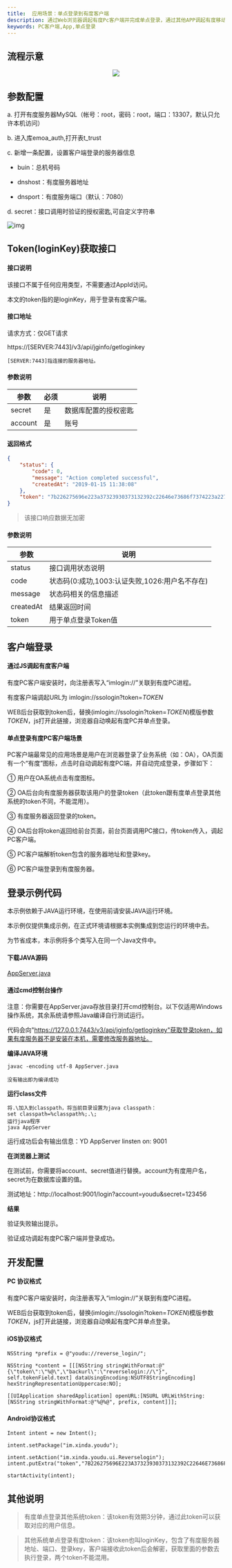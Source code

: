 ```yaml
---
title:  应用场景：单点登录到有度客户端
description: 通过Web浏览器调起有度Pc客户端并完成单点登录，通过其他APP调起有度移动客户端并完成单点登录
keywords: PC客户端,App,单点登录
---
```


## 流程示意

<center><img src="res/b01_00009/1003412.png" style="text-align:center;" /></center>

## 参数配置

a. 打开有度服务器MySQL（帐号：root，密码：root，端口：13307，默认只允许本机访问）

b. 进入库emoa_auth,打开表t_trust

c. 新增一条配置，设置客户端登录的服务器信息

-   buin：总机号码

-   dnshost：有度服务器地址

-   dnsport：有度服务端口（默认：7080）

d. secret：接口调用时验证的授权密匙,可自定义字符串

![img](res/b01_00009/10032.png)

## Token(loginKey)获取接口

#### 接口说明

该接口不属于任何应用类型，不需要通过AppId访问。

本文的token指的是loginKey，用于登录有度客户端。

#### 接口地址

请求方式：仅GET请求

https://[SERVER:7443]/v3/api/jginfo/getloginkey

```
[SERVER:7443]指连接的服务器地址。
```

#### 参数说明

| 参数    | 必须 | 说明                 |
| ------- | ---- | -------------------- |
| secret  | 是   | 数据库配置的授权密匙 |
| account | 是   | 账号                 |

#### 返回格式

```json
{
	"status": {
		"code": 0,
		"message": "Action completed successful",
		"createdAt": "2019-01-15 11:38:08"
	},
	"token": "7b226275696e223a37323930373132392c22646e73686f7374223a22796f7564752e696d222c22646e73706f7274223a38302c226c6f67696e6b6579223a223233323837303330464644413433393039383839423034323335454536393843227d"
}
```
> 该接口响应数据无加密
#### 参数说明

| 参数      | 说明                                           |
| --------- | ---------------------------------------------- |
| status    | 接口调用状态说明                               |
| code      | 状态码(0:成功,1003:认证失败,1026:用户名不存在) |
| message   | 状态码相关的信息描述                           |
| createdAt | 结果返回时间                                   |
| token     | 用于单点登录Token值                            |

## 客户端登录

#### 通过JS调起有度客户端

有度PC客户端安装时，向注册表写入“imlogin://”关联到有度PC进程。

有度客户端调起URL为 imlogin://ssologin?token=$TOKEN$

WEB后台获取到token后，替换(imlogin://ssologin?token=$TOKEN$)模版参数$TOKEN$，js打开此链接，浏览器自动唤起有度PC并单点登录。

#### 单点登录有度PC客户端场景

PC客户端最常见的应用场景是用户在浏览器登录了业务系统（如：OA），OA页面有一个“有度”图标，点击时自动调起有度PC端，并自动完成登录，步骤如下：

① 用户在OA系统点击有度图标。

② OA后台向有度服务器获取该用户的登录token（此token跟有度单点登录其他系统的token不同，不能混用）。

③ 有度服务器返回登录的token。

④ OA后台将token返回给前台页面，前台页面调用PC接口，传token传入，调起PC客户端。

⑤ PC客户端解析token包含的服务器地址和登录key。

⑥ PC客户端登录到有度服务器。

## 登录示例代码

本示例依赖于JAVA运行环境，在使用前请安装JAVA运行环境。

本示例仅提供集成示例，在正式环境请根据本实例集成到您运行的环境中去。

为节省成本，本示例将多个类写入在同一个Java文件中。

#### 下载JAVA源码

[AppServer.java](https://youdu.im/api/file/AppServer.java)

#### 通过cmd控制台操作

注意：你需要在AppServer.java存放目录打开cmd控制台。以下仅适用Windows操作系统，其余系统请参照Java编译自行测试运行。

代码会向"https://127.0.0.1:7443/v3/api/jginfo/getloginkey"获取登录token，如果有度服务器不是安装在本机，需要修改服务器地址。

**编译JAVA环境**

```
javac -encoding utf-8 AppServer.java

没有输出即为编译成功
```

**运行class文件**

```
将.\加入到classpath，将当前目录设置为java classpath：
set classpath=%classpath%;.\;
运行java程序
java AppServer
```

运行成功后会有输出信息：YD AppServer linsten on: 9001

**在浏览器上测试**

在测试前，你需要将account、secret值进行替换。account为有度用户名，secret为在数据库设置的值。

测试地址：http://localhost:9001/login?account=youdu&secret=123456

**结果**

验证失败输出提示。

验证成功调起有度PC客户端并登录成功。

## 开发配置

#### PC 协议格式

有度PC客户端安装时，向注册表写入“imlogin://”关联到有度PC进程。

WEB后台获取到token后，替换(imlogin://ssologin?token=$TOKEN$)模版参数$TOKEN$，js打开此链接，浏览器自动唤起有度PC并单点登录。

#### iOS协议格式

```
NSString *prefix = @"youdu://reverse_login/";

NSString *content = [[[NSString stringWithFormat:@"{\"token\":\"%@\",\"backurl\":\"reverselogin://\"}", self.tokenField.text] dataUsingEncoding:NSUTF8StringEncoding] hexStringRepresentationUppercase:NO];

[[UIApplication sharedApplication] openURL:[NSURL URLWithString:[NSString stringWithFormat:@"%@%@", prefix, content]]];
```

#### Android协议格式

```
Intent intent = new Intent();

intent.setPackage("im.xinda.youdu");

intent.setAction("im.xinda.youdu.ui.Reverselogin");     intent.putExtra("token","7B226275696E223A37323930373132392C22646E73686F7374223A22222C22646E73706F7274223A38302C226C6F67696E6B6579223A22736466736466736466227D");

startActivity(intent);
```

## 其他说明

> 有度单点登录其他系统token：该token有效期3分钟，通过此token可以获取对应的用户信息。

> 其他系统单点登录有度token：该token也叫loginKey，包含了有度服务器地址、端口、登录key，客户端接收此token后会解密，获取里面的参数去执行登录，两个token不能混用。